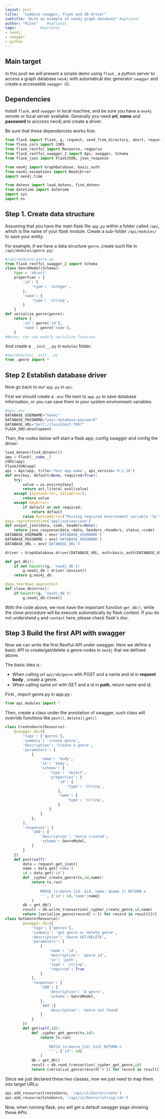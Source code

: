 ```yaml
---
layout: post
title:  "Combine swagger, flask and db driver"
subtitle: "With an example of neo4j graph database" #optional 
author: "Riino"    #optional
tags:           #optional
- neo4j
- swagger 
- python
---
```

## Main target

In this post we will present a simple demo using `flask` , a python server to access a graph database `neo4j` with automatical doc generator `swagger` and create a accessable `swagger UI`. 

## Dependencies

Install `flask`, and `swagger` in local machine, and be sure you have a `neo4j` remote or local server available. Generally you need **url**, **name** and **password** to acccess neo4j and create a driver.

Be sure that these dependencies works fine: 
```python
from flask import Flask, g, request, send_from_directory, abort, request_started
from flask_cors import CORS
from flask_restful import Resource, reqparse
from flask_restful_swagger_2 import Api, swagger, Schema
from flask_json import FlaskJSON, json_response

from neo4j import GraphDatabase, basic_auth
from neo4j.exceptions import Neo4jError
import neo4j.time

from dotenv import load_dotenv, find_dotenv
from datetime import datetime
import sys
import os
```

## Step 1. Create data structure

Assuming that you have the main flask file `app.py` within a folder called `/api`, which is the name of your flask module. Create a sub-folder `/api/modules/` to save your entity.

For example, if we have a data structure `genre`, create such file in `/api/modules/genre.py/`

```python
#/api/modules/genre.py
from flask_restful_swagger_2 import Schema
class GenreModel(Schema):
    type = 'object'
    properties = {
        'id': {
            'type': 'integer',
        },
        'name': {
            'type': 'string',
        }
    }
def serialize_genre(genre):
    return {
        'id': genre['id'],
        'name': genre['name'],
    }
#Notes: You can modify serialize function
```

And create a `__init__.py` in `modules` folder.

```python
#api/modules/__init__.py
from .genre import *
```

## Step 2 Establish database driver

Now go back to our `app.py` in `api`.

First we should create a `.env` file next to `app.py` to save database information, or you can save them in your system environment variables.

```python
#api/.env
DATABASE_USERNAME="neo4j"
DATABASE_PASSWORD="your-database-password"
DATABASE_URL="bolt://localhost:7687"
FLASK_ENV=development
```

Then, the codes below will start a flask app, config swagger and config the driver:

```python
load_dotenv(find_dotenv())
app = Flask(__name__)
CORS(app)
FlaskJSON(app)
api = Api(app, title='Your app name', api_version='0.1.10')
def env(key, default=None, required=True):
    try:
        value = os.environ[key]
        return ast.literal_eval(value)
    except (SyntaxError, ValueError):
        return value
    except KeyError:
        if default or not required:
            return default
        raise RuntimeError("Missing required environment variable '%s'" % key)
@api.representation('application/json')
def output_json(data, code, headers=None):
    return json_response(data_=data, headers_=headers, status_=code)
DATABASE_USERNAME = env('DATABASE_USERNAME')
DATABASE_PASSWORD = env('DATABASE_PASSWORD')
DATABASE_URL = env('DATABASE_URL')

driver = GraphDatabase.driver(DATABASE_URL, auth=basic_auth(DATABASE_USERNAME, str(DATABASE_PASSWORD)))

def get_db():
    if not hasattr(g, 'neo4j_db'):
        g.neo4j_db = driver.session()
    return g.neo4j_db

@app.teardown_appcontext
def close_db(error):
    if hasattr(g, 'neo4j_db'):
        g.neo4j_db.close()
```

With the code above, we now have the important function `get_db()`, while the close procedure will be execute automatically by flask context. If you do not understand `g` and `context` here, please check flask's doc.

## Step 3 Build the first API with swagger

Now we can write the first Restful-API under swagger. Here we define a basic API to create/get/delete a genre nodes in `neo4j` that we defined above.

The basic idea is :

- When calling url `api/v0/genre` with POST and a name and id in **request body** , create a genre.
- When calling same url with GET and a id in **path**, return name and id.

First , import genre.py in app.py :

```python
from api.modules import *
```

Then, create a class under the annotation of swagger, such class will override functions like `post()`, `delete()`,`get()`

```python
class CreateGenre(Resource):
    @swagger.doc({
        'tags': ['genres'],
        'summary': 'create genre',
        'description': 'Create a genre',
        'parameters': [
            {
                'name': 'body',
                'in': 'body',
                'schema': {
                    'type': 'object',
                    'properties': {
                        'id': {
                            'type': 'string',
                        },
                        'name': {
                            'type': 'string',
                        }
                    }
                }
            },
        ],
        'responses': {
            '200': {
                'description': 'Genre created',
                'schema': GenreModel,
            }
        }
    })
    def post(self):
        data = request.get_json()
        name = data.get('name')
        id = data.get('id')
        def _cypher_create_genre(tx,id,name):
        	return tx.run(
                '''
                MERGE (n:Genre {id: $id, name: $name }) RETURN n
                ''', {'id': id,'name':name}
            )
        db = get_db()
        result = db.write_transaction(_cypher_create_genre,id,name)
        return [serialize_genre(record['n']) for record in result][0]
class GetGenre(Resource):
        @swagger.doc({
            'tags': ['genres'],
            'summary': 'get genre or delete genre',
            'description': 'Genre GET/DELETE',
            'parameters': [
                {
                    'name': 'id',
                    'description': 'genre id',
                    'in': 'path',
                    'type': 'string',
                    'required': True
                }
            ],
            'responses': {
                '200': {
                    'description': 'A genre',
                    'schema': GenreModel,
                },
                '404':{
                    'description': 'Genre not found'
                }
            }
        })
        def get(self,id):
            def _cypher_get_genre(tx,id):
                return tx.run(
                    '''
                    MATCH (n:Genre {id: $id) RETURN n
                    ''', {'id': id}
                )
            db = get_db()
            result = db.read_transaction(_cypher_get_genre,id)
            return [serialize_genre(record['n']) for record in result][0]
```

Since we just declared these two classes, now we just need to map them into target URLs:

```python
api.add_resource(CreateGenre, '/api/v1/Genre/create')
api.add_resource(CeteGenre, '/api/v1/Genre/<string:id>')
```

Now, when running flask, you will get a default swagger page showing these APIs.


